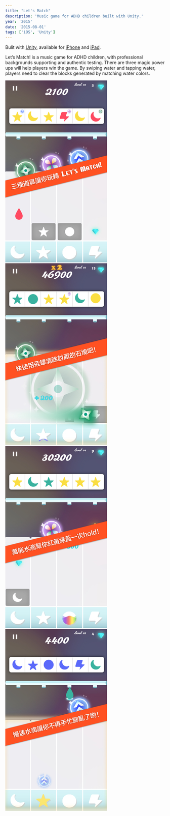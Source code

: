 ```yaml
---
title: "Let's Match"
description: 'Music game for ADHD children built with Unity.'
year: '2015'
date: '2015-08-01'
tags: ['iOS', 'Unity']
---
```


Bulit with [Unity](https://unity3d.com), available for [iPhone](https://itunes.apple.com/us/app/lets-match!-for-iphone/id1032753937) and [iPad](https://itunes.apple.com/us/app/lets-match!-for-ipad/id1028977426).

Let’s Match! is a music game for ADHD children, with professional backgrounds supporting and authentic testing. There are three magic power ups will help players win the game. By swiping water and tapping water, players need to clear the blocks generated by matching water colors.

![](./capture1.jpg)
![](./capture2.jpg)
![](./capture3.jpg)
![](./capture4.jpg)
